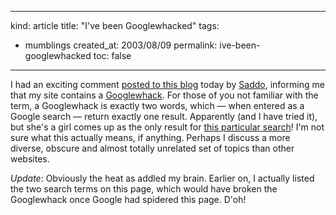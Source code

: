 -----
kind: article
title: "I've been Googlewhacked"
tags:
- mumblings
created_at: 2003/08/09
permalink: ive-been-googlewhacked
toc: false
-----

<p>I had an exciting comment <a href="http://www.rousette.org.uk/mt-static/blog/archives/000028.html">posted to this blog</a> today by <a href="http://davegorman.com">Saddo</a>, informing me that my site contains a <a href="http://www.googlewhack.com/">Googlewhack</a>. For those of you not familiar with the term, a Googlewhack is exactly two words, which &mdash; when entered as a Google search &mdash; return exactly one result. Apparently (and I have tried it), but she's a girl comes up as the only result for <a href="http://www.rousette.org.uk/mt-static/blog/archives/000028.html">this particular search</a>! I'm not sure what this actually means, if anything. Perhaps I discuss a more diverse, obscure and almost totally unrelated set of topics than other websites.</p>

<p><em>Update</em>: Obviously the heat as addled my brain. Earlier on, I actually listed the two search terms on this page, which would have broken the Googlewhack once Google had spidered this page. D'oh!</p>


